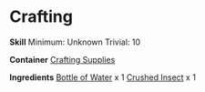 <!-- TITLE: Dye -->
<!-- SUBTITLE: A deep stain made of crushed up insects. -->

# Crafting
**Skill**
Minimum: Unknown
Trivial: 10

**Container**
[Crafting Supplies](crafting-supplies)

**Ingredients**
[Bottle of Water](bottle-of-water) x 1
[Crushed Insect](crushed-insect) x 1